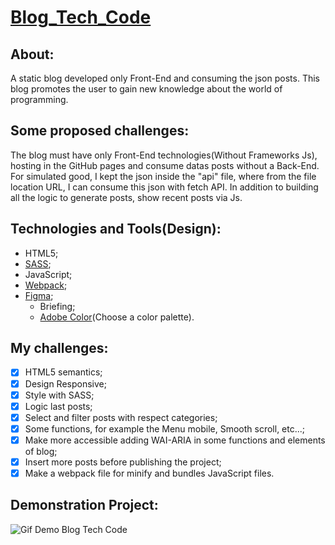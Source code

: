 # [Blog_Tech_Code](https://gabrielwolf-dev.github.io/Blog_Tech_Code/)
 
 ## About:
 A static blog developed only Front-End and consuming the json posts.
 This blog promotes the user to gain new knowledge about the world of programming.

## Some proposed challenges:
The blog must have only Front-End technologies(Without Frameworks Js), hosting in the GitHub pages and consume datas posts without a Back-End.
For simulated good, I kept the json inside the "api" file, where from the file location URL, I can consume this json with fetch API.
In addition to building all the logic to generate posts, show recent posts via Js.

## Technologies and Tools(Design):
* HTML5;
* [SASS](https://sass-lang.com/);
* JavaScript;
* [Webpack](https://webpack.js.org/);
* [Figma](https://www.figma.com/);
  * Briefing;
  * [Adobe Color](https://color.adobe.com/pt/explore)(Choose a color palette).

## My challenges:
- [x] HTML5 semantics;
- [x] Design Responsive;
- [x] Style with SASS;
- [x] Logic last posts;
- [x] Select and filter posts with respect categories;
- [x] Some functions, for example the Menu mobile, Smooth scroll, etc...;
- [x] Make more accessible adding WAI-ARIA in some functions and elements of blog;
- [x] Insert more posts before publishing the project;
- [x] Make a webpack file for minify and bundles JavaScript files.

## Demonstration Project:
![Gif Demo Blog Tech Code](https://raw.githubusercontent.com/GabrielWolf-Dev/Blog_Tech_Code/main/assets/blog-gif.gif)